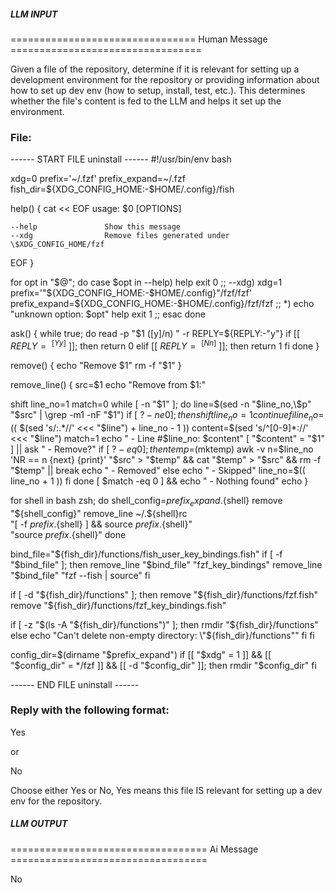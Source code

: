 ##### LLM INPUT #####
================================ Human Message =================================

Given a file of the repository, determine if it is relevant for setting up a development environment for the repository or providing information about how to set up dev env (how to setup, install, test, etc.). This determines whether the file's content is fed to the LLM and helps it set up the environment.

### File:
------ START FILE uninstall ------
#!/usr/bin/env bash

xdg=0
prefix='~/.fzf'
prefix_expand=~/.fzf
fish_dir=${XDG_CONFIG_HOME:-$HOME/.config}/fish

help() {
  cat << EOF
usage: $0 [OPTIONS]

    --help               Show this message
    --xdg                Remove files generated under \$XDG_CONFIG_HOME/fzf
EOF
}

for opt in "$@"; do
  case $opt in
    --help)
      help
      exit 0
      ;;
    --xdg)
      xdg=1
      prefix='"${XDG_CONFIG_HOME:-$HOME/.config}"/fzf/fzf'
      prefix_expand=${XDG_CONFIG_HOME:-$HOME/.config}/fzf/fzf
      ;;
    *)
      echo "unknown option: $opt"
      help
      exit 1
      ;;
  esac
done

ask() {
  while true; do
    read -p "$1 ([y]/n) " -r
    REPLY=${REPLY:-"y"}
    if [[ $REPLY =~ ^[Yy]$ ]]; then
      return 0
    elif [[ $REPLY =~ ^[Nn]$ ]]; then
      return 1
    fi
  done
}

remove() {
  echo "Remove $1"
  rm -f "$1"
}

remove_line() {
  src=$1
  echo "Remove from $1:"

  shift
  line_no=1
  match=0
  while [ -n "$1" ]; do
    line=$(sed -n "$line_no,\$p" "$src" | \grep -m1 -nF "$1")
    if [ $? -ne 0 ]; then
      shift
      line_no=1
      continue
    fi
    line_no=$(( $(sed 's/:.*//' <<< "$line") + line_no - 1 ))
    content=$(sed 's/^[0-9]*://' <<< "$line")
    match=1
    echo    "  - Line #$line_no: $content"
    [ "$content" = "$1" ] || ask "    - Remove?"
    if [ $? -eq 0 ]; then
      temp=$(mktemp)
      awk -v n=$line_no 'NR == n {next} {print}' "$src" > "$temp" &&
        cat "$temp" > "$src" && rm -f "$temp" || break
      echo  "      - Removed"
    else
      echo  "      - Skipped"
      line_no=$(( line_no + 1 ))
    fi
  done
  [ $match -eq 0 ] && echo "  - Nothing found"
  echo
}

for shell in bash zsh; do
  shell_config=${prefix_expand}.${shell}
  remove "${shell_config}"
  remove_line ~/.${shell}rc \
    "[ -f ${prefix}.${shell} ] && source ${prefix}.${shell}" \
    "source ${prefix}.${shell}"
done

bind_file="${fish_dir}/functions/fish_user_key_bindings.fish"
if [ -f "$bind_file" ]; then
  remove_line "$bind_file" "fzf_key_bindings"
  remove_line "$bind_file" "fzf --fish | source"
fi

if [ -d "${fish_dir}/functions" ]; then
  remove "${fish_dir}/functions/fzf.fish"
  remove "${fish_dir}/functions/fzf_key_bindings.fish"

  if [ -z "$(ls -A "${fish_dir}/functions")" ]; then
    rmdir "${fish_dir}/functions"
  else
    echo "Can't delete non-empty directory: \"${fish_dir}/functions\""
  fi
fi

config_dir=$(dirname "$prefix_expand")
if [[ "$xdg" = 1 ]] && [[ "$config_dir" = */fzf ]] && [[ -d "$config_dir" ]]; then
  rmdir "$config_dir"
fi

------ END FILE uninstall ------

### Reply with the following format:

<rel>Yes</rel>

or

<rel>No</rel>

Choose either Yes or No, Yes means this file IS relevant for setting up a dev env for the repository.

##### LLM OUTPUT #####
================================== Ai Message ==================================

<rel>No</rel>
